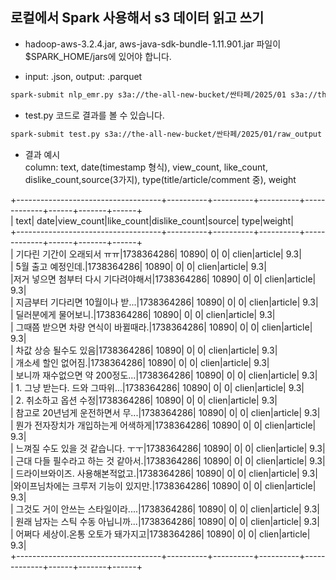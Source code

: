 ## 로컬에서 Spark 사용해서 s3 데이터 읽고 쓰기 
- hadoop-aws-3.2.4.jar, aws-java-sdk-bundle-1.11.901.jar 파일이 $SPARK_HOME/jars에 있어야 합니다.  


- input: .json, output: .parquet   
```bash  
spark-submit nlp_emr.py s3a://the-all-new-bucket/싼타페/2025/01 s3a://the-all-new-bucket/싼타페/2025/01/raw_output  
```  

- test.py 코드로 결과를 볼 수 있습니다.  
```bash
spark-submit test.py s3a://the-all-new-bucket/싼타페/2025/01/raw_output    
```  

- 결과 예시  
column: text, date(timestamp 형식), view_count, like_count, dislike_count,source(3가지), type(title/article/comment 중), weight

+------------------------------------+----------+----------+----------+-------------+------+-------+------+  
|                                text|      date|view_count|like_count|dislike_count|source|   type|weight|  
+------------------------------------+----------+----------+----------+-------------+------+-------+------+  
|         기다린 기간이 오래되서 ㅠㅠ|1738364286|     10890|         0|            0| clien|article|   9.3|  
|                  5월 출고 예정인데.|1738364286|     10890|         0|            0| clien|article|   9.3|  
|저거 넣으면 첨부터 다시 기다려야해서|1738364286|     10890|         0|            0| clien|article|   9.3|  
|    지금부터 기다리면 10월이나 받...|1738364286|     10890|         0|            0| clien|article|   9.3|  
|                딜러분에게 물어보니.|1738364286|     10890|         0|            0| clien|article|   9.3|  
| 그때쯤 받으면 차량 연식이 바뀔때라.|1738364286|     10890|         0|            0| clien|article|   9.3|  
|               차값 상승 될수도 있음|1738364286|     10890|         0|            0| clien|article|   9.3|  
|                 개소세 할인 없어짐.|1738364286|     10890|         0|            0| clien|article|   9.3|  
|     보니까 재수없으면 약 200정도...|1738364286|     10890|         0|            0| clien|article|   9.3|  
|      1. 그냥 받는다. 드와 그따위...|1738364286|     10890|         0|            0| clien|article|   9.3|  
|               2. 취소하고 옵션 수정|1738364286|     10890|         0|            0| clien|article|   9.3|  
|    참고로 20년넘게 운전하면서 무...|1738364286|     10890|         0|            0| clien|article|   9.3|  
| 뭔가 전자장치가 개입하는게 어색하게|1738364286|     10890|         0|            0| clien|article|   9.3|  
|  느껴질 수도 있을 것 같습니다. ㅜㅜ|1738364286|     10890|         0|            0| clien|article|   9.3|  
|  근대 다들 필수라고 하는 것 같아서.|1738364286|     10890|         0|            0| clien|article|   9.3|  
|     드라이브와이즈. 사용해본적없고.|1738364286|     10890|         0|            0| clien|article|   9.3|  
|와이프님차에는 크루저 기능이 있지만.|1738364286|     10890|         0|            0| clien|article|   9.3|  
|   그것도 거이 안쓰는 스타일이라....|1738364286|     10890|         0|            0| clien|article|   9.3|  
|   원래 남자는 스틱 수동 아닙니까...|1738364286|     10890|         0|            0| clien|article|   9.3|  
|  어쩌다 세상이.온통 오토가 돼가지고|1738364286|     10890|         0|            0| clien|article|   9.3|  
+------------------------------------+----------+----------+----------+-------------+------+-------+------+  